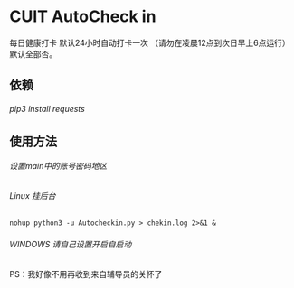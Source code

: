 CUIT AutoCheck in<br> 
==================
每日健康打卡
默认24小时自动打卡一次
（请勿在凌晨12点到次日早上6点运行）
默认全部否。

依赖<br>
----------------
###### pip3 install requests

使用方法<br> 
-------------
###### 设置main中的账号密码地区<br> 
###### Linux 挂后台<br> 
    nohup python3 -u Autocheckin.py > chekin.log 2>&1 &

###### WINDOWS 请自己设置开启自启动<br> 
PS：我好像不用再收到来自辅导员的关怀了

